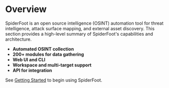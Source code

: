 # Overview

SpiderFoot is an open source intelligence (OSINT) automation tool for threat intelligence, attack surface mapping, and external asset discovery. This section provides a high-level summary of SpiderFoot's capabilities and architecture.

- **Automated OSINT collection**
- **200+ modules for data gathering**
- **Web UI and CLI**
- **Workspace and multi-target support**
- **API for integration**

See [Getting Started](getting_started.md) to begin using SpiderFoot.
